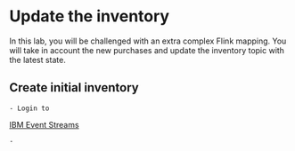 # Update the inventory

In this lab, you will be challenged with an extra complex Flink mapping. You will take in account the new purchases and 
update the inventory topic with the latest state.

## Create initial inventory

	- Login to 
[IBM Event Streams](https://es-demo-ibm-es-ui-tools.apps.itz-c8kjj5.infra01-lb.fra02.techzone.ibm.com)
	
	-